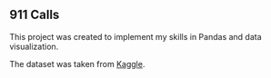 ## 911 Calls

This project was created to implement my skills in Pandas and data visualization. 

The dataset was taken from [Kaggle](https://www.kaggle.com/datasets/mchirico/montcoalert).


